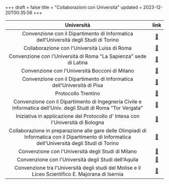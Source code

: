 +++
draft = false
title = "Collaborazioni con Università"
updated = 2023-12-20T00:35:56
+++

|                                                                    Università                                                                    |                                   link                                   |
| :----------------------------------------------------------------------------------------------------------------------------------------------: | :----------------------------------------------------------------------: |
|                               Convenzione con il Dipartimento di Informatica dell'Università degli Studi di Torino                               |               [🔗](/oldsite/76/convenzione_uni_torino.pdf)               |
|                                                  Collaborazione con l'Università Luiss di Roma                                                   |                          [🔗](@/fixed/luiss.md)                          |
|                                        Convenzione con l'Università di Roma "La Sapienza" sede di Latina                                         | [🔗](http://web.aicanet.it/downloads/OII/convenzione-cersites_LAZ3.pdf)  |
|                                                  Convenzione con l'Università Bocconi di Milano                                                  |          [🔗](/oldsite/76/Convenzione_Bocconi_-_Milano_OII.pdf)          |
|                                      Convenzione con il Dipartimento di Informatica dell'Università di Pisa                                      |                     [🔗](/oldsite/76/conv_pisa.pdf)                      |
|                                                               Protocollo Trentino                                                                |                   [🔗](/oldsite/76/prot_Trentino.pdf)                    |
|                 Convenzione con il Dipartimento di Ingegneria Civile e Informatica dell'Univ. degli Studi di Roma "Tor Vergata"                  |     [🔗](/oldsite/76/Convenzione_UnivRoma_Tor%20Vergata%281%29.pdf)      |
|                                 Iniziativa in applicazione del Protocollo d' Intesa con l'Università di Bologna                                  |       [🔗](/oldsite/76/Iniziativa%20Protocollo%20Univ_Bologna.pdf)       |
| Collaborazione in preparazione alle gare delle Olimpiadi di Informatica con il Dipartimento di Informatica dell'Università degli Studi di Torino |               [🔗](http://orientamento.educ.di.unito.it/)                |
|                                                Convenzione con l'Università degli Studi di Milano                                                |           [🔗](/oldsite/76/unimi%20protocollo%20olimpiadi.PDF)           |
|                                               Convenzione con l'Università degli Studi dell'Aquila                                               |          [🔗](/oldsite/76/Convenzione%20Univ_%20L%27Aquila.pdf)          |
|                        Convenzione tra l'Università degli studi del Molise e il Liceo Scientifico E. Majorana di Isernia                         | [🔗](/oldsite/76/CONVENZIONE%20Liceo%20Isernia%20e%20Univ_%20Molise.pdf) |
